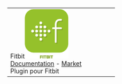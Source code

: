 | | | | | | |
|--- | --- | --- | --- | --- | ---
|Fitbit<img src="fitbit/fitbit_icon.png" width="100" /><br>[Documentation](fitbit/index.md) - [Market](https://market.jeedom.com/index.php?v=d&p=market_display&id=1018)<br/>Plugin pour Fitbit